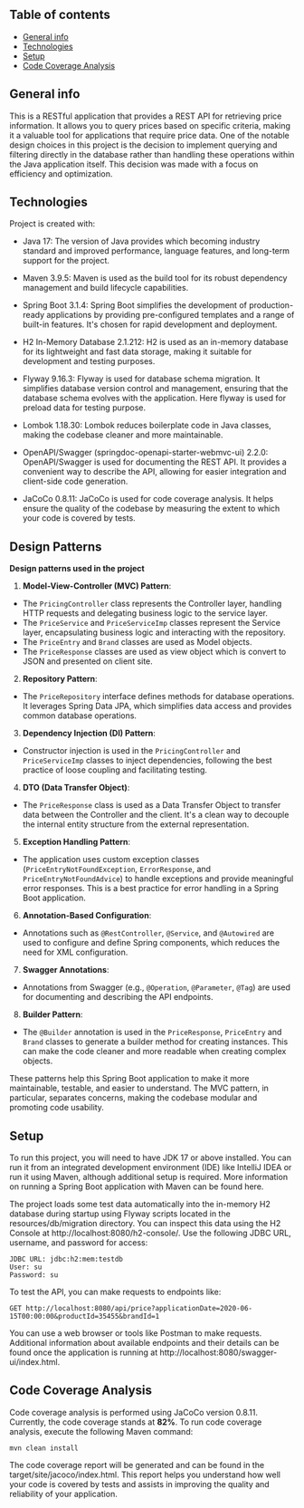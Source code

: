 ## Table of contents

* [General info](#general-info)
* [Technologies](#technologies)
* [Setup](#setup)
* [Code Coverage Analysis](#code-coverage-analysis)

## General info

This is a RESTful application that provides a REST API for retrieving price information. It allows you to query prices
based on specific criteria, making it a valuable tool for applications that require price data. One of the notable
design choices in this project is the decision to implement querying and filtering directly in the database rather than
handling these operations within the Java application itself. This decision was made with a focus on efficiency and
optimization.

## Technologies

Project is created with:

* Java 17: The version of Java provides which becoming industry standard and improved performance, language features,
  and long-term support for the project.

* Maven 3.9.5: Maven is used as the build tool for its robust dependency management and build lifecycle capabilities.

* Spring Boot 3.1.4: Spring Boot simplifies the development of production-ready applications by providing pre-configured
  templates and a range of built-in features. It's chosen for rapid development and deployment.

* H2 In-Memory Database 2.1.212: H2 is used as an in-memory database for its lightweight and fast data storage, making
  it suitable for development and testing purposes.

* Flyway 9.16.3: Flyway is used for database schema migration. It simplifies database version control and management,
  ensuring that the database schema evolves with the application. Here flyway is used for preload data for testing
  purpose.

* Lombok 1.18.30: Lombok reduces boilerplate code in Java classes, making the codebase cleaner and more maintainable.

* OpenAPI/Swagger (springdoc-openapi-starter-webmvc-ui) 2.2.0: OpenAPI/Swagger is used for documenting the REST API. It
  provides a convenient way to describe the API, allowing for easier integration and client-side code generation.

* JaCoCo 0.8.11: JaCoCo is used for code coverage analysis. It helps ensure the quality of the codebase by measuring the
  extent to which your code is covered by tests.

## Design Patterns

**Design patterns used in the project**

1. **Model-View-Controller (MVC) Pattern**:

- The `PricingController` class represents the Controller layer, handling HTTP requests and delegating business logic to
  the service layer.
- The `PriceService` and `PriceServiceImp` classes represent the Service layer, encapsulating business logic and
  interacting with the repository.
- The `PriceEntry` and `Brand` classes are used as Model objects.
- The `PriceResponse` classes are used as view object which is convert to JSON and presented on client site.

2. **Repository Pattern**:

- The `PriceRepository` interface defines methods for database operations. It leverages Spring Data JPA, which
  simplifies data access and provides common database operations.

3. **Dependency Injection (DI) Pattern**:

- Constructor injection is used in the `PricingController` and `PriceServiceImp` classes to inject dependencies,
  following the best practice of loose coupling and facilitating testing.

4. **DTO (Data Transfer Object)**:

- The `PriceResponse` class is used as a Data Transfer Object to transfer data between the Controller and the client.
  It's a clean way to decouple the internal entity structure from the external representation.

5. **Exception Handling Pattern**:

- The application uses custom exception classes (`PriceEntryNotFoundException`, `ErrorResponse`,
  and `PriceEntryNotFoundAdvice`) to handle exceptions and provide meaningful error responses. This is a best practice
  for error handling in a Spring Boot application.

6. **Annotation-Based Configuration**:

- Annotations such as `@RestController`, `@Service`, and `@Autowired` are used to configure and define Spring
  components, which reduces the need for XML configuration.

7. **Swagger Annotations**:

- Annotations from Swagger (e.g., `@Operation`, `@Parameter`, `@Tag`) are used for documenting and describing the API
  endpoints.

8. **Builder Pattern**:

- The `@Builder` annotation is used in the `PriceResponse`, `PriceEntry` and `Brand` classes to generate a builder
  method for creating instances. This can make the code cleaner and more readable when creating complex objects.

These patterns help this Spring Boot application to make it more maintainable,
testable, and easier to understand. The MVC pattern, in particular, separates concerns, making the codebase modular and
promoting code usability.

## Setup

To run this project, you will need to have JDK 17 or above installed. You can run it from an integrated development
environment (IDE) like IntelliJ IDEA or run it using Maven, although additional setup is required. More information on
running a Spring Boot application with Maven can be found here.

The project loads some test data automatically into the in-memory H2 database during startup using Flyway scripts
located in the resources/db/migration directory. You can inspect this data using the H2 Console
at http://localhost:8080/h2-console/. Use the following JDBC URL, username, and password for access:

    JDBC URL: jdbc:h2:mem:testdb
    User: su
    Password: su

To test the API, you can make requests to endpoints like:

    GET http://localhost:8080/api/price?applicationDate=2020-06-15T00:00:00&productId=35455&brandId=1

You can use a web browser or tools like Postman to make requests. Additional information about available endpoints and
their details can be found once the application is running at http://localhost:8080/swagger-ui/index.html.

## Code Coverage Analysis

Code coverage analysis is performed using JaCoCo version 0.8.11. Currently, the code coverage stands at **82%**. To run
code coverage analysis, execute the following Maven command:

```
mvn clean install
```

The code coverage report will be generated and can be found in the target/site/jacoco/index.html. This report helps you
understand how well your code is covered by tests and assists in improving the quality and reliability of your
application.